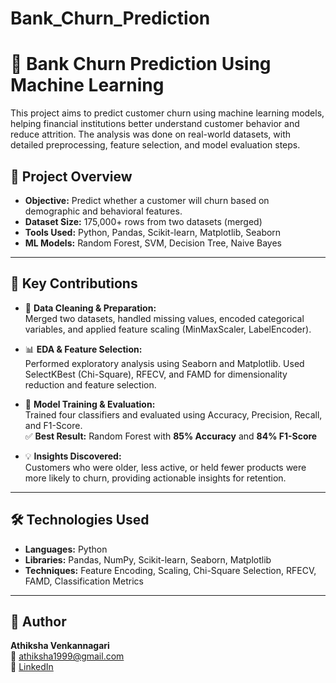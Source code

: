 # Bank_Churn_Prediction

# 🏦 Bank Churn Prediction Using Machine Learning 

This project aims to predict customer churn using machine learning models, helping financial institutions better understand customer behavior and reduce attrition. The analysis was done on real-world datasets, with detailed preprocessing, feature selection, and model evaluation steps.

## 📌 Project Overview

- **Objective:** Predict whether a customer will churn based on demographic and behavioral features.
- **Dataset Size:** 175,000+ rows from two datasets (merged)
- **Tools Used:** Python, Pandas, Scikit-learn, Matplotlib, Seaborn
- **ML Models:** Random Forest, SVM, Decision Tree, Naive Bayes

---

## 🔧 Key Contributions

- 🧹 **Data Cleaning & Preparation:**  
  Merged two datasets, handled missing values, encoded categorical variables, and applied feature scaling (MinMaxScaler, LabelEncoder).
  
- 📊 **EDA & Feature Selection:**  
  Performed exploratory analysis using Seaborn and Matplotlib. Used SelectKBest (Chi-Square), RFECV, and FAMD for dimensionality reduction and feature selection.

- 🧠 **Model Training & Evaluation:**  
  Trained four classifiers and evaluated using Accuracy, Precision, Recall, and F1-Score.  
  ✅ **Best Result:** Random Forest with **85% Accuracy** and **84% F1-Score**

- 💡 **Insights Discovered:**  
  Customers who were older, less active, or held fewer products were more likely to churn, providing actionable insights for retention.

---

## 🛠️ Technologies Used

- **Languages:** Python  
- **Libraries:** Pandas, NumPy, Scikit-learn, Seaborn, Matplotlib  
- **Techniques:** Feature Encoding, Scaling, Chi-Square Selection, RFECV, FAMD, Classification Metrics  

---

## 👤 Author

**Athiksha Venkannagari**  
📧 athiksha1999@gmail.com  
🔗 [LinkedIn](https://linkedin.com/in/athiksha)
